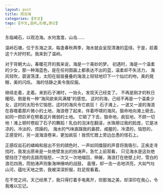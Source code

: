 ```yaml
---
layout: post
title: 观沧海
categories: [作文]
tags: [作文,温岭,石塘,游记]
---
```


东临嵑石，以观沧海。水何澹澹，山岛......

温岭石塘，位于东海之滨，每逢春秋两季，海水就会呈现清澈的蓝绿。于是，趁着这个大好时机，我来到了温岭。

对于背朝大山，春暖花开的我来说，海是一个美妙的梦。
初遇时，海是一个温柔的少女，那一种海蓝色，是在任何图画上都表达不出的蓝，温柔却不失活力，
海风轻吹，碧波荡漾，太阳在层层叠叠的海浪上轻轻地印下一个灿烂的吻，美的晃眼，美的闪烁。
海的恬静之美令我叹服。

继续走着，走着。来到石子滩时，一抬头，发现天己经变了。
不再是刚才的秋日暧阳，倒是有一种“海风欲来风满楼”的感觉。
这时的海，己经不再是一个温柔少女，这时的太阳令它恼怒，这时的海风令它疯狂！
石子滩上，一波又一波的海浪在吞噬着那片微小的土地，海浪卷了起来，伴着呼啸的海风，狠命地向滩上砸去，如同一把巨斧在劈着这片微弱的土地。
它砸了下去，狠命地，疯狂地，不顾一切地！滩上顿时卷起了石子的舞蹈！乳白的泡沫在翻滚，水珠擦过我的脸庞，它是冰凉的，冷淡的，烦躁的。
海水的气味直蹿我的鼻腔，咸腥的，冷漠的，恼怒的，正感受时，另一波海浪卷来，更加疯狂！我慌忙蹬上旁边怂恿的怪石上。

正感叹岩石的嶙峋和层出不穷的顔色时，一声如同擂鼓的声音将我吸引，正疾走寻找时，我发出原来是一处绝壁发出的拍涛声，急忙上前观看，
只见海水是这处绝壁挡住了他的去路而恼怒，一次又一次地缩回，伸展，海浪打在绝壁上时，雪白的浪花四溅，而拍涛声则象海神捶响的战鼓，
虽慢，却一击一击地洪亮，大如气吐山河，蕴吐天地之势，我被深深折服，跓足观看着。

在不觉之间，天己经黑了，我只得打着手电离开，但那海之美，却深印在我心，令我难以忘记。

